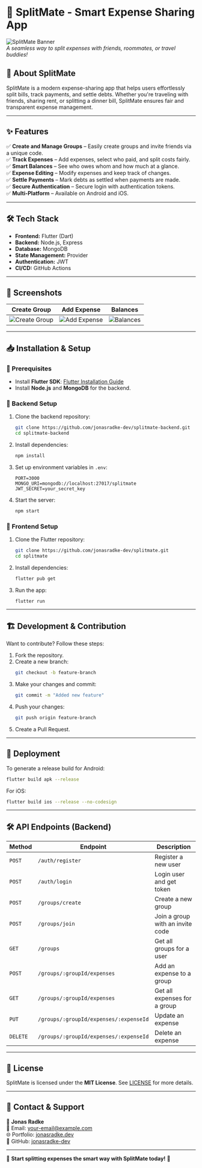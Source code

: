 # 📲 SplitMate - Smart Expense Sharing App

![SplitMate Banner](https://imgur.com/5PkHTfN.png)  
*A seamless way to split expenses with friends, roommates, or travel buddies!*

## 🚀 About SplitMate
SplitMate is a modern expense-sharing app that helps users effortlessly split bills, track payments, and settle debts. Whether you're traveling with friends, sharing rent, or splitting a dinner bill, SplitMate ensures fair and transparent expense management.

---

## ✨ Features
✅ **Create and Manage Groups** – Easily create groups and invite friends via a unique code.  
✅ **Track Expenses** – Add expenses, select who paid, and split costs fairly.  
✅ **Smart Balances** – See who owes whom and how much at a glance.  
✅ **Expense Editing** – Modify expenses and keep track of changes.  
✅ **Settle Payments** – Mark debts as settled when payments are made.  
✅ **Secure Authentication** – Secure login with authentication tokens.  
✅ **Multi-Platform** – Available on Android and iOS.  

---

## 🛠️ Tech Stack
- **Frontend:** Flutter (Dart)  
- **Backend:** Node.js, Express  
- **Database:** MongoDB  
- **State Management:** Provider  
- **Authentication:** JWT  
- **CI/CD:** GitHub Actions  

---

## 📸 Screenshots

| Create Group  | Add Expense | Balances |
|--------------|------------|----------|
| ![Create Group](https://your-image-url.com/create-group.png) | ![Add Expense](https://your-image-url.com/add-expense.png) | ![Balances](https://your-image-url.com/balances.png) |

---

## 📥 Installation & Setup

### **🔹 Prerequisites**
- Install **Flutter SDK**: [Flutter Installation Guide](https://flutter.dev/docs/get-started/install)
- Install **Node.js** and **MongoDB** for the backend.

### **🔹 Backend Setup**
1. Clone the backend repository:
   ```bash
   git clone https://github.com/jonasradke-dev/splitmate-backend.git
   cd splitmate-backend
   ```
2. Install dependencies:
   ```bash
   npm install
   ```
3. Set up environment variables in `.env`:
   ```
   PORT=3000
   MONGO_URI=mongodb://localhost:27017/splitmate
   JWT_SECRET=your_secret_key
   ```
4. Start the server:
   ```bash
   npm start
   ```

### **🔹 Frontend Setup**
1. Clone the Flutter repository:
   ```bash
   git clone https://github.com/jonasradke-dev/splitmate.git
   cd splitmate
   ```
2. Install dependencies:
   ```bash
   flutter pub get
   ```
3. Run the app:
   ```bash
   flutter run
   ```

---

## 🏗️ Development & Contribution
Want to contribute? Follow these steps:
1. Fork the repository.
2. Create a new branch:
   ```bash
   git checkout -b feature-branch
   ```
3. Make your changes and commit:
   ```bash
   git commit -m "Added new feature"
   ```
4. Push your changes:
   ```bash
   git push origin feature-branch
   ```
5. Create a Pull Request.

---

## 🚀 Deployment
To generate a release build for Android:
```bash
flutter build apk --release
```
For iOS:
```bash
flutter build ios --release --no-codesign
```

---

## 🛠️ API Endpoints (Backend)
| Method | Endpoint | Description |
|--------|----------|-------------|
| `POST` | `/auth/register` | Register a new user |
| `POST` | `/auth/login` | Login user and get token |
| `POST` | `/groups/create` | Create a new group |
| `POST` | `/groups/join` | Join a group with an invite code |
| `GET` | `/groups` | Get all groups for a user |
| `POST` | `/groups/:groupId/expenses` | Add an expense to a group |
| `GET` | `/groups/:groupId/expenses` | Get all expenses for a group |
| `PUT` | `/groups/:groupId/expenses/:expenseId` | Update an expense |
| `DELETE` | `/groups/:groupId/expenses/:expenseId` | Delete an expense |

---

## 📜 License
SplitMate is licensed under the **MIT License**. See [LICENSE](LICENSE) for more details.

---

## 📩 Contact & Support
💬 **Jonas Radke**  
📧 Email: [your-email@example.com](mailto:your-email@example.com)  
🌐 Portfolio: [jonasradke.dev](https://jonasradke.dev)  
🐙 GitHub: [jonasradke-dev](https://github.com/jonasradke-dev)

---

🚀 **Start splitting expenses the smart way with SplitMate today!** 🚀
